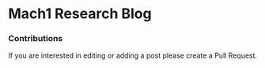 # Mach1 Research Blog

### Contributions

If you are interested in editing or adding a post please create a Pull Request.